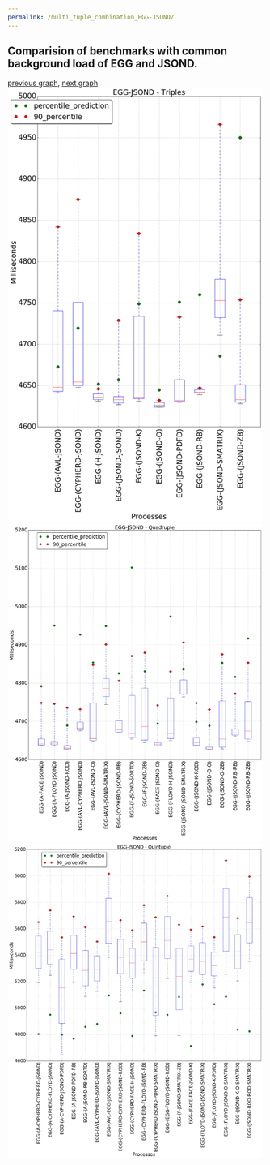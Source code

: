 ```yaml
---
permalink: /multi_tuple_combination_EGG-JSOND/
---
```



 ## Comparision of benchmarks with common background load of EGG and JSOND.

[previous graph](../multi_tuple_combination_EGG-H/), [next graph](../multi_tuple_combination_EGG-K/)
![graph figure](./images/triple/EGG/EGG-JSOND_box.png)![graph figure](./images/quadruple/EGG/EGG-JSOND_box.png)![graph figure](./images/quintuple/EGG/EGG-JSOND_box.png)